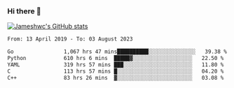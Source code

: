 ### Hi there 👋

[![Jameshwc's GitHub stats](https://github-readme-stats.vercel.app/api?username=jameshwc)](https://github.com/anuraghazra/github-readme-stats)

<!--START_SECTION:waka-->

```txt
From: 13 April 2019 - To: 03 August 2023

Go                1,067 hrs 47 mins██████████░░░░░░░░░░░░░░░   39.38 %
Python            610 hrs 6 mins  █████▓░░░░░░░░░░░░░░░░░░░   22.50 %
YAML              319 hrs 57 mins ███░░░░░░░░░░░░░░░░░░░░░░   11.80 %
C                 113 hrs 57 mins █░░░░░░░░░░░░░░░░░░░░░░░░   04.20 %
C++               83 hrs 26 mins  ▓░░░░░░░░░░░░░░░░░░░░░░░░   03.08 %
```

<!--END_SECTION:waka-->